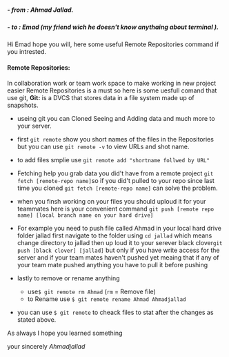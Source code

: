 ##### - from : Ahmad Jallad.
##### - to   : Emad (my friend wich he doesn't know anythaing about terminal ).

Hi Emad hope you will, here some useful Remote Repositories command if you intrested.

#### Remote Repositories: 
In collaboration work or team work space to make working in new project easier Remote Repositories is a must so here is some uesfull comand that use git, **Git:** is a DVCS that stores data in a file system made up of snapshots.

- useing git you can Cloned Seeing and Adding data and much more to your server.

- first ```git remote``` show you short names of the files in the Repositories but you can use ```git remote -v``` to view URLs and shot name.

- to add files smplie use ```git remote add "shortname follwed by URL"```
- Fetching help you grab data you did't have from a remote project ```git fetch [remote-repo name]```so if you did't pulled to your repo since last time you cloned ```git fetch [remote-repo name]``` can solve the problem.

- when you finsh working on your files you should uploud it for your teammates here is your convenient command ```git push [remote repo name] [local branch name on your hard drive]```
- For example you need to push file called Ahmad in your local hard drive folder jallad first navigate to the folder using ```cd jallad```
which means change directory to jallad then up loud it to your serever black clover```git push [black clover] [jallad]``` but only if you have write access for the server and if your team mates haven't pushed yet meaing that if any of your team mate pushed anything you have to pull it before pushing
- lastly to remove or rename anything 
  - use```$ git remote rm Ahmad``` (```rm``` = Remove file)
  - to Rename use ```$ git remote rename Ahmad Ahmadjallad```
- you can use ```$ git remote``` to cheack files to stat after the changes as stated above.

As always I hope you learned something 

your sincerely _Ahmadjallad_
